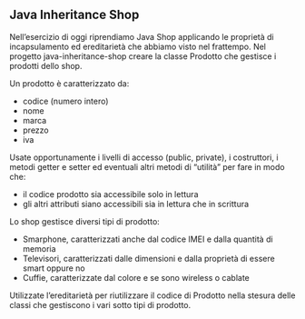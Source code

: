 ## Java Inheritance Shop

Nell’esercizio di oggi riprendiamo Java Shop applicando le proprietà di incapsulamento ed ereditarietà che abbiamo visto nel frattempo.
Nel progetto java-inheritance-shop creare la classe Prodotto che gestisce i prodotti dello shop.

Un prodotto è caratterizzato da:
- codice (numero intero)
- nome
- marca
- prezzo
- iva

Usate opportunamente i livelli di accesso (public, private), i costruttori, i metodi getter e setter ed eventuali altri metodi di “utilità” per fare in modo che:
- il codice prodotto sia accessibile solo in lettura
- gli altri attributi siano accessibili sia in lettura che in scrittura

Lo shop gestisce diversi tipi di prodotto:
- Smarphone, caratterizzati anche dal codice IMEI e dalla quantità di memoria
- Televisori, caratterizzati dalle dimensioni e dalla proprietà di essere smart oppure no
- Cuffie, caratterizzate dal colore e se sono wireless o cablate
  
Utilizzate l’ereditarietà per riutilizzare il codice di Prodotto nella stesura delle classi che gestiscono i vari sotto tipi di prodotto.
